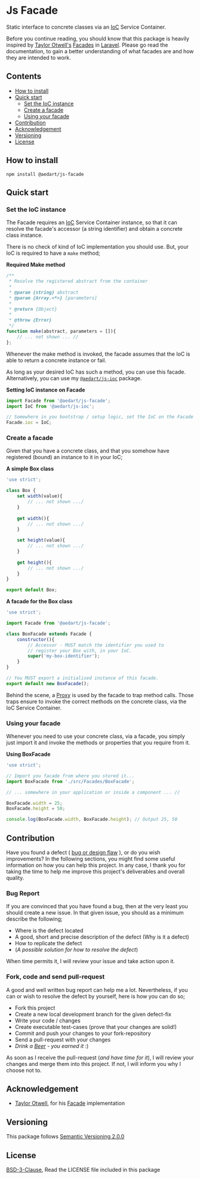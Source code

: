 # Js Facade

Static interface to concrete classes via an [IoC](https://en.wikipedia.org/wiki/Inversion_of_control) Service Container.

Before you continue reading, you should know that this package is heavily inspired by [Taylor Otwell's](https://github.com/taylorotwell) [Facades](https://laravel.com/docs/master/facades) in [Laravel](https://laravel.com/).
Please go read the documentation, to gain a better understanding of what facades are and how they are intended to work.

## Contents

* [How to install](#how-to-install)
* [Quick start](#quick-start)
  * [Set the IoC instance](#set-the-ioc-instance)
  * [Create a facade](#create-a-facade)
  * [Using your facade](#using-your-facade)
* [Contribution](#contribution)
* [Acknowledgement](#acknowledgement)
* [Versioning](#versioning)
* [License](#license)


## How to install

```console
npm install @aedart/js-facade
```

## Quick start

### Set the IoC instance

The Facade requires an [IoC](https://en.wikipedia.org/wiki/Inversion_of_control) Service Container instance, so that it can resolve the facade's accessor (a string identifier) and obtain a concrete class instance. 

There is no check of kind of IoC implementation you should use. But, your IoC is required to have a `make` method; 

**Required Make method**

```javascript
/**
 * Resolve the registered abstract from the container
 * 
 * @param {string} abstract
 * @param {Array.<*>} [parameters]
 * 
 * @return {Object}
 * 
 * @throw {Error}
 */
function make(abstract, parameters = []){
    // ... not shown ... //
};
```

Whenever the make method is invoked, the facade assumes that the IoC is able to return a concrete instance or fail. 

As long as your desired IoC has such a method, you can use this facade. Alternatively, you can use my [`@aedart/js-ioc`](https://www.npmjs.com/package/@aedart/js-ioc) package.

**Setting IoC instance on Facade**

```javascript
import Facade from '@aedart/js-facade';
import IoC from '@aedart/js-ioc';

// Somewhere in you bootstrap / setup logic, set the IoC on the Facade
Facade.ioc = IoC;
```

### Create a facade

Given that you have a concrete class, and that you somehow have registered (bound) an instance to it in your IoC;

**A simple Box class**

```javascript
'use strict';

class Box {
    set width(value){
        // ... not shown .../
    }
    
    get width(){
        // ... not shown .../
    }

    set height(value){
        // ... not shown .../
    }
    
    get height(){
        // ... not shown .../
    }
}

export default Box;
```

**A facade for the Box class**

```javascript
'use strict';

import Facade from '@aedart/js-facade';

class BoxFacade extends Facade {
    constructor(){
        // Accessor - MUST match the identifier you used to
        // register your Box with, in your IoC.
        super('my-box-identifier');
    }
}

// You MUST export a initialised instance of this facade.
export default new BoxFacade();
```

Behind the scene, a [Proxy](https://developer.mozilla.org/en-US/docs/Web/JavaScript/Reference/Global_Objects/Proxy) is used by the facade to trap method calls. Those traps ensure to invoke the correct methods on the concrete class, via the IoC Service Container.

### Using your facade

Whenever you need to use your concrete class, via a facade, you simply just import it and invoke the methods or properties that you require from it. 

**Using BoxFacade**

```javascript
'use strict';

// Import you facade from where you stored it...
import BoxFacade from './src/Facades/BoxFacade';

// ... somewhere in your application or inside a component ... //

BoxFacade.width = 25;
BoxFacade.height = 50;

console.log(BoxFacade.width, BoxFacade.height); // Output 25, 50 

```

## Contribution

Have you found a defect ( [bug or design flaw](https://en.wikipedia.org/wiki/Software_bug) ), or do you wish improvements? In the following sections, you might find some useful information
on how you can help this project. In any case, I thank you for taking the time to help me improve this project's deliverables and overall quality.

### Bug Report

If you are convinced that you have found a bug, then at the very least you should create a new issue. In that given issue, you should as a minimum describe the following;

* Where is the defect located
* A good, short and precise description of the defect (Why is it a defect)
* How to replicate the defect
* (_A possible solution for how to resolve the defect_)

When time permits it, I will review your issue and take action upon it.

### Fork, code and send pull-request

A good and well written bug report can help me a lot. Nevertheless, if you can or wish to resolve the defect by yourself, here is how you can do so;

* Fork this project
* Create a new local development branch for the given defect-fix
* Write your code / changes
* Create executable test-cases (prove that your changes are solid!)
* Commit and push your changes to your fork-repository
* Send a pull-request with your changes
* _Drink a [Beer](https://en.wikipedia.org/wiki/Beer) - you earned it_ :)

As soon as I receive the pull-request (_and have time for it_), I will review your changes and merge them into this project. If not, I will inform you why I choose not to.

## Acknowledgement

* [Taylor Otwell](https://github.com/taylorotwell), for his [Facade](https://laravel.com/docs/master/facades) implementation

## Versioning

This package follows [Semantic Versioning 2.0.0](http://semver.org/)

## License

[BSD-3-Clause](http://spdx.org/licenses/BSD-3-Clause), Read the LICENSE file included in this package